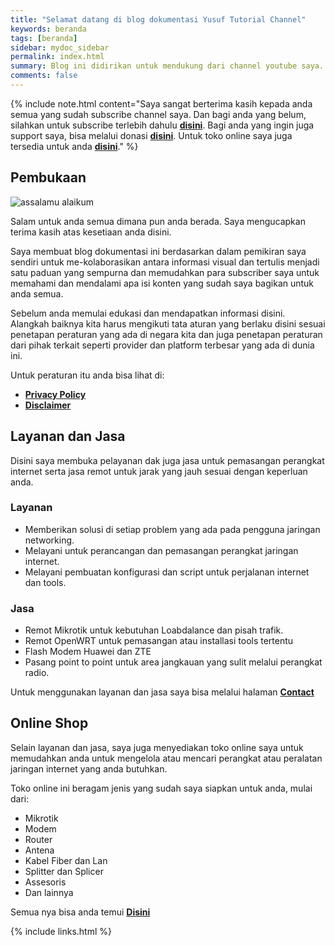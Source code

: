 ```yaml
---
title: "Selamat datang di blog dokumentasi Yusuf Tutorial Channel"
keywords: beranda
tags: [beranda]
sidebar: mydoc_sidebar
permalink: index.html
summary: Blog ini didirikan untuk mendukung dari channel youtube saya.
comments: false
---
```


{% include note.html content="Saya sangat berterima kasih kepada anda semua yang sudah subscribe channel saya. Dan bagi anda yang belum, silahkan untuk subscribe terlebih dahulu <a alt='subscribe my channel youtube' href='https://youtube.com/@yusuftutorialchannel?sub_confirmation=1'><b>disini</b></a>. Bagi anda yang ingin juga support saya, bisa melalui donasi <a href='/support.html'><b>disini</b></a>. Untuk toko online saya juga tersedia untuk anda <a href='https://mycollection.shop/tokobeberkah'><b>disini</b></a>." %}

## Pembukaan

![assalamu alaikum](https://upload.wikimedia.org/wikipedia/commons/f/ff/Assalamu-aleykum.svg)

Salam untuk anda semua dimana pun anda berada. Saya mengucapkan terima kasih atas kesetiaan anda disini.

Saya membuat blog dokumentasi ini berdasarkan dalam pemikiran saya sendiri untuk me-kolaborasikan antara informasi visual dan tertulis menjadi satu paduan yang sempurna dan memudahkan para subscriber saya untuk memahami dan mendalami apa isi konten yang sudah saya bagikan untuk anda semua.

Sebelum anda memulai edukasi dan mendapatkan informasi disini. Alangkah baiknya kita harus mengikuti tata aturan yang berlaku disini sesuai penetapan peraturan yang ada di negara kita dan juga penetapan peraturan dari pihak terkait seperti provider dan platform terbesar yang ada di dunia ini.

Untuk peraturan itu anda bisa lihat di:

- <a href='/privacy_policy.html'><b>Privacy Policy</b></a>
- <a href='/disclaimer.html'><b>Disclaimer</b></a>

## Layanan dan Jasa

Disini saya membuka pelayanan dak juga jasa untuk pemasangan perangkat internet serta jasa remot untuk jarak yang jauh sesuai dengan keperluan anda.

### Layanan

- Memberikan solusi di setiap problem yang ada pada pengguna jaringan networking.
- Melayani untuk perancangan dan pemasangan perangkat jaringan internet.
- Melayani pembuatan konfigurasi dan script untuk perjalanan internet dan tools.

### Jasa

- Remot Mikrotik untuk kebutuhan Loabdalance dan pisah trafik.
- Remot OpenWRT untuk pemasangan atau installasi tools tertentu
- Flash Modem Huawei dan ZTE
- Pasang point to point untuk area jangkauan yang sulit melalui perangkat radio.

Untuk menggunakan layanan dan jasa saya bisa melalui halaman <a href='/contact.html'><b>Contact</b></a>

## Online Shop

Selain layanan dan jasa, saya juga menyediakan toko online saya untuk memudahkan anda untuk mengelola atau mencari perangkat atau peralatan jaringan internet yang anda butuhkan.

Toko online ini beragam jenis yang sudah saya siapkan untuk anda, mulai dari:

- Mikrotik
- Modem
- Router
- Antena
- Kabel Fiber dan Lan
- Splitter dan Splicer
- Assesoris
- Dan lainnya

Semua nya bisa anda temui <a href='/online_shop.html'><b>Disini</b></a>

{% include links.html %}
